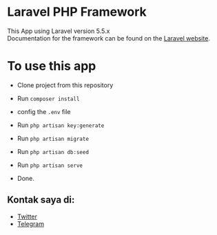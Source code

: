# Laravel PHP Framework
This App using Laravel version 5.5.x
<br>
Documentation for the framework can be found on the [Laravel website](http://laravel.com/docs).

# To use this app

- Clone project from this repository

- Run `composer install`

- config the ` .env ` file

- Run `php artisan key:generate`

- Run `php artisan migrate`

- Run `php artisan db:seed`

- Run `php artisan serve`

- Done.

## Kontak saya di:
- [Twitter](https://twitter.com/caesarali_L)
- [Telegram](https://t.me/caesarali)
